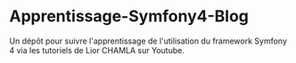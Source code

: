 # Apprentissage-Symfony4-Blog
Un dépôt pour suivre l'apprentissage de l'utilisation du framework Symfony 4 via les tutoriels de Lior CHAMLA sur Youtube.
